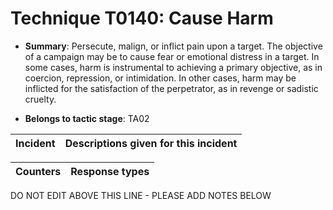 # Technique T0140: Cause Harm

* **Summary**: Persecute, malign, or inflict pain upon a target. The objective of a campaign may be to cause fear or emotional distress in a target. In some cases, harm is instrumental to achieving a primary objective, as in coercion, repression, or intimidation. In other cases, harm may be inflicted for the satisfaction of the perpetrator, as in revenge or sadistic cruelty. 

* **Belongs to tactic stage**: TA02


| Incident | Descriptions given for this incident |
| -------- | -------------------- |



| Counters | Response types |
| -------- | -------------- |


DO NOT EDIT ABOVE THIS LINE - PLEASE ADD NOTES BELOW